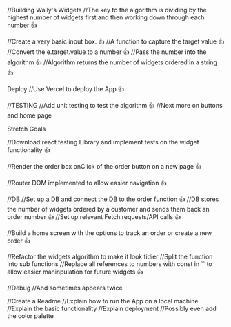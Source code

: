 //Building Wally's Widgets
//The key to the algorithm is dividing by the highest number of widgets first and then working down through each number 👍

//Create a very basic input box. 👍
//A function to capture the target value 👍
//Convert the e.target.value to a number 👍
//Pass the number into the algorithm 👍
//Algorithm returns the number of widgets ordered in a string 👍

Deploy
//Use Vercel to deploy the App 👍

//TESTING
//Add unit testing to test the algorithm 👍
//Next more on buttons and home page

Stretch Goals

//Download react testing Library and implement tests on the widget functionality 👍

//Render the order box onClick of the order button on a new page 👍

//Router DOM implemented to allow easier navigation 👍

//DB
//Set up a DB and connect the DB to the order function 👍
//DB stores the number of widgets ordered by a customer and sends them back an order number 👍
//Set up relevant Fetch requests/API calls 👍

//Build a home screen with the options to track an order or create a new order 👍

//Refactor the widgets algorithm to make it look tidier
//Split the function into sub functions
//Replace all references to numbers with const in `` to allow easier maninpulation for future widgets 👍

//Debug
//And sometimes appears twice

//Create a Readme
//Explain how to run the App on a local machine
//Explain the basic functionality
//Explain deployment
//Possibly even add the color palette
